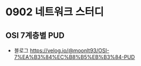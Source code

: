 # 0902  네트워크 스터디 


##  OSI 7계층별 PUD

- 블로그 
https://velog.io/@moonlt93/OSI-7%EA%B3%84%EC%B8%B5%EB%B3%84-PUD